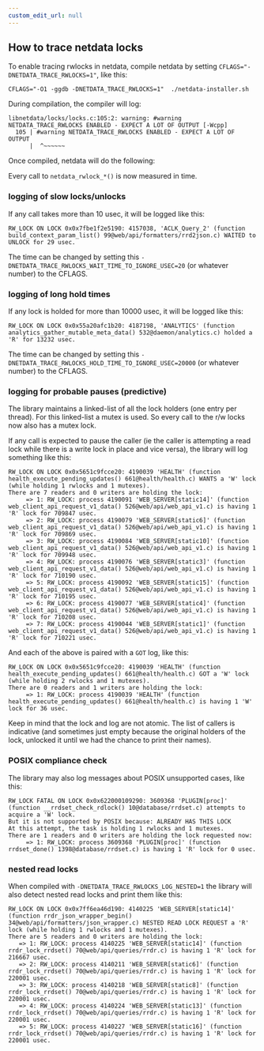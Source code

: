 ```yaml
---
custom_edit_url: null
---
```


## How to trace netdata locks

To enable tracing rwlocks in netdata, compile netdata by setting `CFLAGS="-DNETDATA_TRACE_RWLOCKS=1"`, like this:

```
CFLAGS="-O1 -ggdb -DNETDATA_TRACE_RWLOCKS=1"  ./netdata-installer.sh
```

During compilation, the compiler will log:

```
libnetdata/locks/locks.c:105:2: warning: #warning NETDATA_TRACE_RWLOCKS ENABLED - EXPECT A LOT OF OUTPUT [-Wcpp]
  105 | #warning NETDATA_TRACE_RWLOCKS ENABLED - EXPECT A LOT OF OUTPUT
      |  ^~~~~~~
```

Once compiled, netdata will do the following:

Every call to `netdata_rwlock_*()` is now measured in time.

### logging of slow locks/unlocks

If any call takes more than 10 usec, it will be logged like this:

```
RW_LOCK ON LOCK 0x0x7fbe1f2e5190: 4157038, 'ACLK_Query_2' (function build_context_param_list() 99@web/api/formatters/rrd2json.c) WAITED to UNLOCK for 29 usec.
```

The time can be changed by setting this `-DNETDATA_TRACE_RWLOCKS_WAIT_TIME_TO_IGNORE_USEC=20` (or whatever number) to the CFLAGS.

### logging of long hold times

If any lock is holded for more than 10000 usec, it will be logged like this:

```
RW_LOCK ON LOCK 0x0x55a20afc1b20: 4187198, 'ANALYTICS' (function analytics_gather_mutable_meta_data() 532@daemon/analytics.c) holded a 'R' for 13232 usec.
```

The time can be changed by setting this `-DNETDATA_TRACE_RWLOCKS_HOLD_TIME_TO_IGNORE_USEC=20000` (or whatever number) to the CFLAGS.

### logging for probable pauses (predictive)

The library maintains a linked-list of all the lock holders (one entry per thread).  For this linked-list a mutex is used. So every call to the r/w locks now also has  a mutex lock.

If any call is expected to pause the caller (ie the caller is attempting a read lock while there is a write lock in place and vice versa), the library will log something like this:

```
RW_LOCK ON LOCK 0x0x5651c9fcce20: 4190039 'HEALTH' (function health_execute_pending_updates() 661@health/health.c) WANTS a 'W' lock (while holding 1 rwlocks and 1 mutexes).
There are 7 readers and 0 writers are holding the lock:
     => 1: RW_LOCK: process 4190091 'WEB_SERVER[static14]' (function web_client_api_request_v1_data() 526@web/api/web_api_v1.c) is having 1 'R' lock for 709847 usec.
     => 2: RW_LOCK: process 4190079 'WEB_SERVER[static6]' (function web_client_api_request_v1_data() 526@web/api/web_api_v1.c) is having 1 'R' lock for 709869 usec.
     => 3: RW_LOCK: process 4190084 'WEB_SERVER[static10]' (function web_client_api_request_v1_data() 526@web/api/web_api_v1.c) is having 1 'R' lock for 709948 usec.
     => 4: RW_LOCK: process 4190076 'WEB_SERVER[static3]' (function web_client_api_request_v1_data() 526@web/api/web_api_v1.c) is having 1 'R' lock for 710190 usec.
     => 5: RW_LOCK: process 4190092 'WEB_SERVER[static15]' (function web_client_api_request_v1_data() 526@web/api/web_api_v1.c) is having 1 'R' lock for 710195 usec.
     => 6: RW_LOCK: process 4190077 'WEB_SERVER[static4]' (function web_client_api_request_v1_data() 526@web/api/web_api_v1.c) is having 1 'R' lock for 710208 usec.
     => 7: RW_LOCK: process 4190044 'WEB_SERVER[static1]' (function web_client_api_request_v1_data() 526@web/api/web_api_v1.c) is having 1 'R' lock for 710221 usec.
```

And each of the above is paired with a `GOT` log, like this:

```
RW_LOCK ON LOCK 0x0x5651c9fcce20: 4190039 'HEALTH' (function health_execute_pending_updates() 661@health/health.c) GOT a 'W' lock (while holding 2 rwlocks and 1 mutexes).
There are 0 readers and 1 writers are holding the lock:
     => 1: RW_LOCK: process 4190039 'HEALTH' (function health_execute_pending_updates() 661@health/health.c) is having 1 'W' lock for 36 usec.
```

Keep in mind that the lock and log are not atomic. The list of callers is indicative (and sometimes just empty because the original holders of the lock, unlocked it until we had the chance to print their names).

### POSIX compliance check

The library may also log messages about POSIX unsupported cases, like this:

```
RW_LOCK FATAL ON LOCK 0x0x622000109290: 3609368 'PLUGIN[proc]' (function __rrdset_check_rdlock() 10@database/rrdset.c) attempts to acquire a 'W' lock.
But it is not supported by POSIX because: ALREADY HAS THIS LOCK
At this attempt, the task is holding 1 rwlocks and 1 mutexes.
There are 1 readers and 0 writers are holding the lock requested now:
     => 1: RW_LOCK: process 3609368 'PLUGIN[proc]' (function rrdset_done() 1398@database/rrdset.c) is having 1 'R' lock for 0 usec.
```

### nested read locks

When compiled with `-DNETDATA_TRACE_RWLOCKS_LOG_NESTED=1` the library will also detect nested read locks and print them like this:

```
RW_LOCK ON LOCK 0x0x7ff6ea46d190: 4140225 'WEB_SERVER[static14]' (function rrdr_json_wrapper_begin() 34@web/api/formatters/json_wrapper.c) NESTED READ LOCK REQUEST a 'R' lock (while holding 1 rwlocks and 1 mutexes).
There are 5 readers and 0 writers are holding the lock:
   => 1: RW_LOCK: process 4140225 'WEB_SERVER[static14]' (function rrdr_lock_rrdset() 70@web/api/queries/rrdr.c) is having 1 'R' lock for 216667 usec.
   => 2: RW_LOCK: process 4140211 'WEB_SERVER[static6]' (function rrdr_lock_rrdset() 70@web/api/queries/rrdr.c) is having 1 'R' lock for 220001 usec.
   => 3: RW_LOCK: process 4140218 'WEB_SERVER[static8]' (function rrdr_lock_rrdset() 70@web/api/queries/rrdr.c) is having 1 'R' lock for 220001 usec.
   => 4: RW_LOCK: process 4140224 'WEB_SERVER[static13]' (function rrdr_lock_rrdset() 70@web/api/queries/rrdr.c) is having 1 'R' lock for 220001 usec.
   => 5: RW_LOCK: process 4140227 'WEB_SERVER[static16]' (function rrdr_lock_rrdset() 70@web/api/queries/rrdr.c) is having 1 'R' lock for 220001 usec.
```



